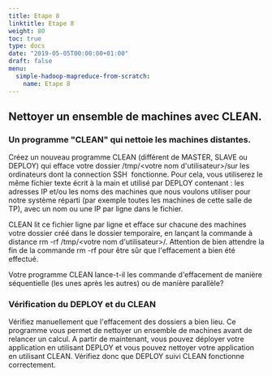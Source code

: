 ```yaml
---
title: Etape 8
linktitle: Etape 8
weight: 80
toc: true
type: docs
date: "2019-05-05T00:00:00+01:00"
draft: false
menu:
  simple-hadoop-mapreduce-from-scratch:
    name: Etape 8
---
```


## Nettoyer un ensemble de machines avec CLEAN.

### Un programme "CLEAN" qui nettoie les machines distantes.

Créez un nouveau programme CLEAN (différent de MASTER, SLAVE ou DEPLOY) qui efface votre dossier /tmp/\<votre nom d'utilisateur\>/sur les ordinateurs dont la connection SSH  fonctionne. Pour cela, vous utiliserez le même fichier texte écrit à la main et utilisé par DEPLOY contenant : les adresses IP et/ou les noms des machines que nous voulons utiliser pour notre système réparti (par exemple toutes les machines de cette salle de TP), avec un nom ou une IP par ligne dans le fichier.

CLEAN lit ce fichier ligne par ligne et efface sur chacune des machines votre dossier créé dans le dossier temporaire, en lançant la commande à distance rm -rf /tmp/\<votre nom d'utilisateur\>/. Attention de bien attendre la fin de la commande rm -rf pour être sûr que l'effacement a bien été effectué.

Votre programme CLEAN lance-t-il les commande d'effacement de manière séquentielle (les unes après les autres) ou de manière parallèle?

### Vérification du DEPLOY et du CLEAN

Vérifiez manuellement que l'effacement des dossiers a bien lieu. Ce programme vous permet de nettoyer un ensemble de machines avant de relancer un calcul. A partir de maintenant, vous pouvez déployer votre application en utilisant DEPLOY et vous pouvez nettoyer votre application en utilisant CLEAN. Vérifiez donc que DEPLOY suivi CLEAN fonctionne correctement.